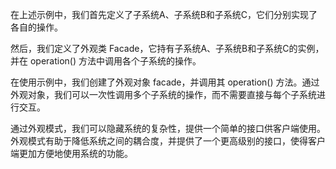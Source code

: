 
在上述示例中，我们首先定义了子系统A、子系统B和子系统C，它们分别实现了各自的操作。

然后，我们定义了外观类 Facade，它持有子系统A、子系统B和子系统C的实例，并在 operation() 方法中调用各个子系统的操作。

在使用示例中，我们创建了外观对象 facade，并调用其 operation() 方法。通过外观对象，我们可以一次性调用多个子系统的操作，而不需要直接与每个子系统进行交互。

通过外观模式，我们可以隐藏系统的复杂性，提供一个简单的接口供客户端使用。外观模式有助于降低系统之间的耦合度，并提供了一个更高级别的接口，使得客户端更加方便地使用系统的功能。